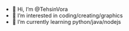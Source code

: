 - 👋 Hi, I’m @TehsinVora
- 👀 I’m interested in coding/creating/graphics
- 🌱 I’m currently learning python/java/nodejs

<!---
TehsinVora/TehsinVora is a ✨ special ✨ repository because its `README.md` (this file) appears on your GitHub profile.
You can click the Preview link to take a look at your changes.
--->
